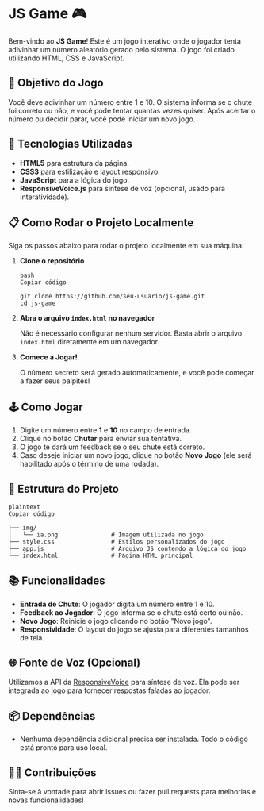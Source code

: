 # JS Game 🎮

Bem-vindo ao **JS Game**! Este é um jogo interativo onde o jogador tenta adivinhar um número aleatório gerado pelo sistema. O jogo foi criado utilizando HTML, CSS e JavaScript.

## 🎯 Objetivo do Jogo

Você deve adivinhar um número entre 1 e 10. O sistema informa se o chute foi correto ou não, e você pode tentar quantas vezes quiser. Após acertar o número ou decidir parar, você pode iniciar um novo jogo.

## 🚀 Tecnologias Utilizadas

-   **HTML5** para estrutura da página.
-   **CSS3** para estilização e layout responsivo.
-   **JavaScript** para a lógica do jogo.
-   **ResponsiveVoice.js** para síntese de voz (opcional, usado para interatividade).

## 📋 Como Rodar o Projeto Localmente

Siga os passos abaixo para rodar o projeto localmente em sua máquina:

1.  **Clone o repositório**
    
    ```         
    bash                                                                                Copiar código
    
    git clone https://github.com/seu-usuario/js-game.git
    cd js-game 
    ```
2.  **Abra o arquivo `index.html` no navegador**
    
    Não é necessário configurar nenhum servidor. Basta abrir o arquivo `index.html` diretamente em um navegador.
    
3.  **Comece a Jogar!**
    
    O número secreto será gerado automaticamente, e você pode começar a fazer seus palpites!
    

## 🕹️ Como Jogar

1.  Digite um número entre **1** e **10** no campo de entrada.
2.  Clique no botão **Chutar** para enviar sua tentativa.
3.  O jogo te dará um feedback se o seu chute está correto.
4.  Caso deseje iniciar um novo jogo, clique no botão **Novo Jogo** (ele será habilitado após o término de uma rodada).

## 📄 Estrutura do Projeto




```
plaintext                                                                                Copiar código

├── img/
│   └── ia.png               # Imagem utilizada no jogo
├── style.css                # Estilos personalizados do jogo
├── app.js                   # Arquivo JS contendo a lógica do jogo
└── index.html               # Página HTML principal
``` 

## 📚 Funcionalidades

-   **Entrada de Chute**: O jogador digita um número entre 1 e 10.
-   **Feedback ao Jogador**: O jogo informa se o chute está certo ou não.
-   **Novo Jogo**: Reinicie o jogo clicando no botão "Novo jogo".
-   **Responsividade**: O layout do jogo se ajusta para diferentes tamanhos de tela.

## 🌐 Fonte de Voz (Opcional)

Utilizamos a API da [ResponsiveVoice](https://responsivevoice.org/) para síntese de voz. Ela pode ser integrada ao jogo para fornecer respostas faladas ao jogador.

## 📦 Dependências

-   Nenhuma dependência adicional precisa ser instalada. Todo o código está pronto para uso local.

## 👩‍💻 Contribuições

Sinta-se à vontade para abrir issues ou fazer pull requests para melhorias e novas funcionalidades!
